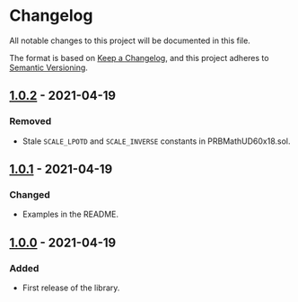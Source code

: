 # Changelog

All notable changes to this project will be documented in this file.

The format is based on [Keep a Changelog](https://keepachangelog.com/en/1.0.0/), and this project adheres to [Semantic Versioning](https://semver.org/spec/v2.0.0.html).

## [1.0.2] - 2021-04-19

### Removed

- Stale `SCALE_LPOTD` and `SCALE_INVERSE` constants in PRBMathUD60x18.sol.

## [1.0.1] - 2021-04-19

### Changed

- Examples in the README.

## [1.0.0] - 2021-04-19

### Added

- First release of the library.

[1.0.2]: https://github.com/hifi-finance/prb-math/compare/v1.0.1...v1.0.2
[1.0.1]: https://github.com/hifi-finance/prb-math/compare/v1.0.0...v1.0.1
[1.0.0]: https://github.com/hifi-finance/prb-math/releases/tag/v1.0.0
